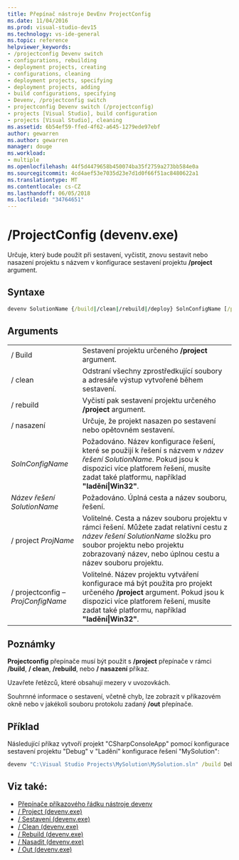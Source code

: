 ```yaml
---
title: Přepínač nástroje DevEnv ProjectConfig
ms.date: 11/04/2016
ms.prod: visual-studio-dev15
ms.technology: vs-ide-general
ms.topic: reference
helpviewer_keywords:
- /projectconfig Devenv switch
- configurations, rebuilding
- deployment projects, creating
- configurations, cleaning
- deployment projects, specifying
- deployment projects, adding
- build configurations, specifying
- Devenv, /projectconfig switch
- projectconfig Devenv switch (/projectconfig)
- projects [Visual Studio], build configuration
- projects [Visual Studio], cleaning
ms.assetid: 6b54ef59-ffed-4f62-a645-1279ede97ebf
author: gewarren
ms.author: gewarren
manager: douge
ms.workload:
- multiple
ms.openlocfilehash: 44f5d4479658b450074ba35f2759a273bb584e0a
ms.sourcegitcommit: 4cd4aef53e7035d23e7d1d0f66f51ac8480622a1
ms.translationtype: MT
ms.contentlocale: cs-CZ
ms.lasthandoff: 06/05/2018
ms.locfileid: "34764651"
---
```

# <a name="projectconfig-devenvexe"></a>/ProjectConfig (devenv.exe)

Určuje, který bude použit při sestavení, vyčistit, znovu sestavit nebo nasazení projektu s názvem v konfigurace sestavení projektu **/project** argument.

## <a name="syntax"></a>Syntaxe

```cmd
devenv SolutionName {/build|/clean|/rebuild|/deploy} SolnConfigName [/project ProjName] [/projectconfig ProjConfigName]
```

## <a name="arguments"></a>Arguments

|||
|-|-|
|/ Build|Sestavení projektu určeného **/project** argument.|
|/ clean|Odstraní všechny zprostředkující soubory a adresáře výstup vytvořené během sestavení.|
|/ rebuild|Vyčistí pak sestavení projektu určeného **/project** argument.|
|/ nasazení|Určuje, že projekt nasazen po sestavení nebo opětovném sestavení.|
|*SolnConfigName*|Požadováno. Název konfigurace řešení, které se použijí k řešení s názvem v *název řešení SolutionName*. Pokud jsou k dispozici více platforem řešení, musíte zadat také platformu, například **"ladění\|Win32"**.|
|*Název řešení SolutionName*|Požadováno. Úplná cesta a název souboru, řešení.|
|/ project *ProjName*|Volitelné. Cesta a název souboru projektu v rámci řešení. Můžete zadat relativní cestu z *název řešení SolutionName* složku pro soubor projektu nebo projektu zobrazovaný název, nebo úplnou cestu a název souboru projektu.|
|/ projectconfig – *ProjConfigName*|Volitelné. Název projektu vytváření konfigurace má být použita pro projekt určeného **/project** argument. Pokud jsou k dispozici více platforem řešení, musíte zadat také platformu, například **"ladění\|Win32"**.|

## <a name="remarks"></a>Poznámky

**Projectconfig** přepínače musí být použit s **/project** přepínače v rámci **/build**, **/ clean**,  **/rebuild**, nebo **/ nasazení** příkaz.

Uzavřete řetězců, které obsahují mezery v uvozovkách.

Souhrnné informace o sestavení, včetně chyb, lze zobrazit v příkazovém okně nebo v jakékoli souboru protokolu zadaný **/out** přepínače.

## <a name="example"></a>Příklad

Následující příkaz vytvoří projekt "CSharpConsoleApp" pomocí konfigurace sestavení projektu "Debug" v "Ladění" konfigurace řešení "MySolution":

```cmd
devenv "C:\Visual Studio Projects\MySolution\MySolution.sln" /build Debug /project "CSharpWinApp\CSharpWinApp.csproj" /projectconfig Debug
```

## <a name="see-also"></a>Viz také:

- [Přepínače příkazového řádku nástroje devenv](../../ide/reference/devenv-command-line-switches.md)
- [/ Project (devenv.exe)](../../ide/reference/project-devenv-exe.md)
- [/ Sestavení (devenv.exe)](../../ide/reference/build-devenv-exe.md)
- [/ Clean (devenv.exe)](../../ide/reference/clean-devenv-exe.md)
- [/ Rebuild (devenv.exe)](../../ide/reference/rebuild-devenv-exe.md)
- [/ Nasadit (devenv.exe)](../../ide/reference/deploy-devenv-exe.md)
- [/ Out (devenv.exe)](../../ide/reference/out-devenv-exe.md)